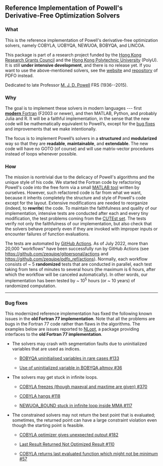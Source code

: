 ## Reference Implementation of Powell's Derivative-Free Optimization Solvers

### What

This is the reference implementation of Powell's derivative-free optimization solvers,
namely COBYLA, UOBYQA, NEWUOA, BOBYQA, and LINCOA.

This package is part of a research project funded by the
[Hong Kong Research Grants Council](https://www.ugc.edu.hk/eng/rgc) and
the [Hong Kong Polytechnic University](https://www.polyu.edu.hk) (PolyU).
It is still **under intensive development**, and there is no release yet. If you want to use the
above-mentioned solvers, see the [website](https://www.pdfo.net)
and [repository](https://github.com/pdfo/pdfo) of PDFO instead.

Dedicated to late Professor [M. J. D. Powell](https://www.zhangzk.net/powell.html) FRS (1936--2015).

### Why

The goal is to implement these solvers in modern languages ---
first [**modern** Fortran](https://fortran-lang.org) (F2003 or newer), and then MATLAB, Python, and
probably Julia and R. It will be a faithful implementation, in the sense that the new code will be
mathematically equivalent to Powell’s, except for the
[bug fixes](https://github.com/zequipe/pdfo_ref#bug-fixes) and improvements that we make intentionally.

The focus is to implement Powell’s solvers in a **structured** and **modularized** way so that they
are **readable**, **maintainable**, and **extendable**. The new code will have no GOTO (of course)
and will use matrix-vector procedures instead of loops whenever possible.

### How

The mission is nontrivial due to the delicacy of Powell's algorithms and the unique style of his
code.  We started the Fortran code by refactoring Powell's code into the free form via a small
[MATLAB tool](https://github.com/zequipe/pdfo_ref/blob/master/matlab/setup_tools/freeform.m) written
by ourselves. However, such refactored code is far from what we want, because it inherits completely
the structure and style of Powell's code except for the layout. Extensive modifications are needed
to reorganize (indeed, to **rewrite**) the code. To maintain the faithfulness and quality of our
implementation, intensive tests are conducted after each and every tiny modification, the test
problems coming from the [CUTEst set](https://github.com/ralna/CUTEst). The tests verify not only
the faithfulness of our implementation, but also check that the solvers behave properly even if they
are invoked with improper inputs or encounter failures of function evaluations.

The tests are automated by
[GitHub Actions](https://en.wikipedia.org/wiki/Explorative_strategies). As of July 2022, more than
20,000 "workflows" have been successfully run by GitHub Actions
(see https://github.com/zequipe/gitpersonal/actions and https://github.com/zequipe/pdfo_ref/actions).
Normally, each workflow consists of \~ 5 **randomized** tests
that are conducted in parallel, each test taking from tens of minutes to several hours (the maximum
is 6 hours, after which the workflow will be canceled automatically). In other words, our
implementation has been tested by \~ $10^5$ hours (or \~ $10$ years) of randomized computation.

------

### Bug fixes

This modernized reference implementation has fixed the following known issues in the **old Fortran 
77 implementation**. Note that all the problems are bugs in the Fortran 77 code rather than flaws in 
the algorithms. The examples below are issues reported to
[NLopt](https://github.com/stevengj/nlopt), a package providing interfaces to the **old Fortran 77
implementation**.

- The solvers may crash with segmentation faults due to uninitialized variables that are used as indices.

	 - [BOBYQA uninitialised variables in rare cases #133](https://github.com/stevengj/nlopt/issues/133)

	 - [Use of uninitialized variable in BOBYQA altmov #36](https://github.com/stevengj/nlopt/issues/36)

- The solvers may get stuck in infinite loops.

	 - [COBYLA freezes (though maxeval and maxtime are given) #370](https://github.com/stevengj/nlopt/issues/370)

	 - [COBYLA hangs #118](https://github.com/stevengj/nlopt/issues/118)

	 - [NEWUOA_BOUND stuck in infinite loop inside MMA #117](https://github.com/stevengj/nlopt/issues/117)

- The constrained solvers may not return the best point that is evaluated; sometimes, the returned
point can have a large constraint violation even though the starting point is feasible.

	 - [COBYLA optimizer gives unexpected output #182](https://github.com/stevengj/nlopt/issues/182)

	 - [Last Result Returned Not Optimized Result #110](https://github.com/stevengj/nlopt/issues/110)

	 - [COBYLA returns last evaluated function which might not be minimum #57](https://github.com/stevengj/nlopt/issues/57)

